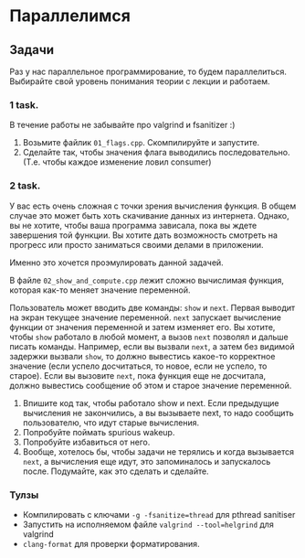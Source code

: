 # Параллелимся

## Задачи

Раз у нас параллельное программирование, то будем параллелиться. Выбирайте свой уровень понимания теории с лекции и работаем.

### 1 task.

В течение работы не забывайте про valgrind и fsanitizer :)

1. Возьмите файлик `01_flags.cpp`. Скомпилируйте и запустите.
2. Сделайте так, чтобы значения флага выводились последовательно. (Т.е. чтобы каждое изменение ловил consumer)

### 2 task.

У вас есть очень сложная с точки зрения вычисления функция. В общем случае это может быть хоть скачивание данных из интернета. Однако, вы не хотите, чтобы ваша программа зависала, пока вы ждете завершения той функции. Вы хотите дать возможность смотреть на прогресс или просто заниматься своими делами в приложении.

Именно это хочется проэмулировать данной задачей. 

В файле `02_show_and_compute.cpp` лежит сложно вычислимая функция, которая как-то меняет значение переменной.

Пользователь может вводить две команды: `show` и `next`. Первая выводит на экран текущее значение переменной. `next` запускает вычисление функции от значения переменной и затем изменяет его. Вы хотите, чтобы `show` работало в любой момент, а вызов `next` позволял и дальше писать команды. Например, если вы вызвали `next`, а затем без видимой задержки вызвали `show`, то должно вывестись какое-то корректное значение (если успело досчитаться, то новое, если не успело, то старое). Если вы вызовите `next`, пока функция еще не досчитала, должно вывестись сообщение об этом и старое значение переменной.

1. Впишите код так, чтобы работало show и next. Если предыдущие вычисления не закончились, а вы вызываете next, то надо сообщить пользователю, что идут старые вычисления.
2. Попробуйте поймать spurious wakeup.
3. Попробуйте избавиться от него.
4. Вообще, хотелось бы, чтобы задачи не терялись и когда вызывается `next`, а вычисления еще идут, это запоминалось и запускалось после. Подумайте, как это сделать и сделайте.

### Тулзы
* Компилировать с ключами `-g -fsanitize=thread` для pthread sanitiser
* Запустить на исполняемом файле `valgrind --tool=helgrind` для valgrind
* `clang-format` для проверки форматирования.

